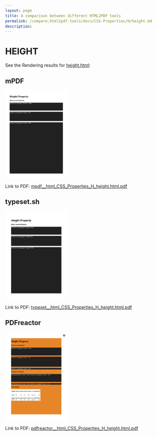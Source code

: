 ```yaml
---
layout: page
title: A comparison between different HTML2PDF tools
permalink: /compare.html2pdf.tools/docs/CSS-Properties/H/height.md
description: 
---
```


# HEIGHT

See the Rendering results for [height.html](/html/CSS%20Properties/H/height.html):

## mPDF
![](mpdf__html_CSS_Properties_H_height.html.png) 

Link to PDF: [mpdf__html_CSS_Properties_H_height.html.pdf](mpdf__html_CSS_Properties_H_height.html.pdf)

## typeset.sh
![](typeset__html_CSS_Properties_H_height.html.png) 

Link to PDF: [typeset__html_CSS_Properties_H_height.html.pdf](typeset__html_CSS_Properties_H_height.html.pdf)

## PDFreactor
![](pdfreactor__html_CSS_Properties_H_height.html.png) 

Link to PDF: [pdfreactor__html_CSS_Properties_H_height.html.pdf](pdfreactor__html_CSS_Properties_H_height.html.pdf)
